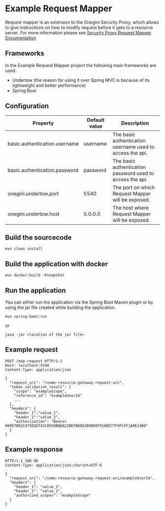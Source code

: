 # Example Request Mapper

Request mapper is an extension to the Onegini Security Proxy, which allows to give instructions on how to modify request before it gets to a resource server.
For more information please see [Security Proxy Request Mapper Documentation](https://docs.onegini.com/msp/3.0/security-proxy/topics/request-mapper.html)

## Frameworks

In the Example Request Mapper project the following main frameworks are used:
- Undertow (the reason for using it over Spring MVC is because of its lightweight and better performance)
- Spring Boot

## Configuration

| Property                      | Default value | Description                                               |
|-------------------------------|---------------|-----------------------------------------------------------|
| basic.authentication.username | username      | The basic authentication username used to access the api. |
| basic.authentication.password | password      | The basic authentication password used to access the api. |
| onegini.undertow.port         | 5540          | The port on which Request Mapper will be exposed.         |
| onegini.undertow.host         | 0.0.0.0       | The host where Request Mapper will be exposed.            |                                                                                                                                                 | 

## Build the sourcecode

`mvn clean install`

## Build the application with docker

`mvn docker:build -Psnapshot`

## Run the application

You can either run the application via the Spring Boot Maven plugin or by using the jar file created while building the application.

`mvn spring-boot:run`

or 

`java -jar <location of the jar file>`

## Example request

```http
POST /map-request HTTP/1.1
Host: localhost:5540
Content-Type: application/json
 
{
  "request_uri": "/some-resource-gateway-request-uri",
  "token_validation_result": {
    "scope": "exampleScope",
    "reference_id": "exampleUserId"
    ...
  },
  "headers": {
    "header_1":"value_1",
    "header_2":"value_2",
    "authorization": "Bearer 060E7B02C875D5D74318FE0BBDA22BEFBA882B9B90F918BE77F9FCFF1A0E24B0"
  }
}
```

## Example response

```http
HTTP/1.1 200 OK
Content-Type: application/json;charset=UTF-8

{
  "request_uri": "/some-resource-gateway-request-uri/exampleUserId",
  "headers": {
    "header_1": "value_1",
    "header_2": "value_2",
    "authorized_scopes": "exampleScope"
  }
}
```